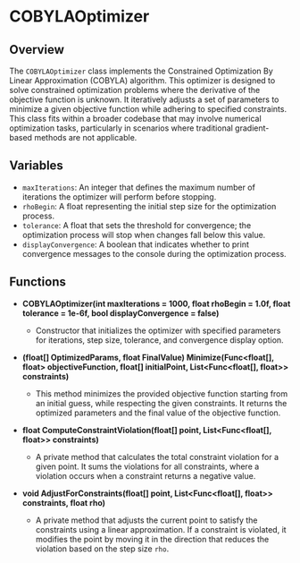 # COBYLAOptimizer

## Overview
The `COBYLAOptimizer` class implements the Constrained Optimization By Linear Approximation (COBYLA) algorithm. This optimizer is designed to solve constrained optimization problems where the derivative of the objective function is unknown. It iteratively adjusts a set of parameters to minimize a given objective function while adhering to specified constraints. This class fits within a broader codebase that may involve numerical optimization tasks, particularly in scenarios where traditional gradient-based methods are not applicable.

## Variables
- `maxIterations`: An integer that defines the maximum number of iterations the optimizer will perform before stopping.
- `rhoBegin`: A float representing the initial step size for the optimization process.
- `tolerance`: A float that sets the threshold for convergence; the optimization process will stop when changes fall below this value.
- `displayConvergence`: A boolean that indicates whether to print convergence messages to the console during the optimization process.

## Functions
- **COBYLAOptimizer(int maxIterations = 1000, float rhoBegin = 1.0f, float tolerance = 1e-6f, bool displayConvergence = false)**
  - Constructor that initializes the optimizer with specified parameters for iterations, step size, tolerance, and convergence display option.

- **(float[] OptimizedParams, float FinalValue) Minimize(Func<float[], float> objectiveFunction, float[] initialPoint, List<Func<float[], float>> constraints)**
  - This method minimizes the provided objective function starting from an initial guess, while respecting the given constraints. It returns the optimized parameters and the final value of the objective function.

- **float ComputeConstraintViolation(float[] point, List<Func<float[], float>> constraints)**
  - A private method that calculates the total constraint violation for a given point. It sums the violations for all constraints, where a violation occurs when a constraint returns a negative value.

- **void AdjustForConstraints(float[] point, List<Func<float[], float>> constraints, float rho)**
  - A private method that adjusts the current point to satisfy the constraints using a linear approximation. If a constraint is violated, it modifies the point by moving it in the direction that reduces the violation based on the step size `rho`.